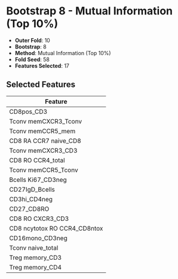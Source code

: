 # Bootstrap 8 - Mutual Information (Top 10%)

- **Outer Fold**: 10
- **Bootstrap**: 8
- **Method**: Mutual Information (Top 10%)
- **Fold Seed**: 58
- **Features Selected**: 17

## Selected Features

| Feature |
|---------|
| CD8pos_CD3 |
| Tconv memCXCR3_Tconv |
| Tconv memCCR5_mem |
| CD8 RA CCR7 naive_CD8 |
| Tconv memCXCR3_CD3 |
| CD8 RO CCR4_total |
| Tconv memCCR5_Tconv |
| Bcells Ki67_CD3neg |
| CD27IgD_Bcells |
| CD3hi_CD4neg |
| CD27_CD8RO |
| CD8 RO CXCR3_CD3 |
| CD8 ncytotox RO CCR4_CD8ntox |
| CD16mono_CD3neg |
| Tconv naive_total |
| Treg memory_CD3 |
| Treg memory_CD4 |
